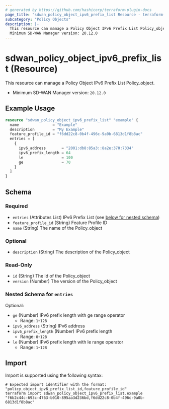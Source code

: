 ```yaml
---
# generated by https://github.com/hashicorp/terraform-plugin-docs
page_title: "sdwan_policy_object_ipv6_prefix_list Resource - terraform-provider-sdwan"
subcategory: "Policy Objects"
description: |-
  This resource can manage a Policy Object IPv6 Prefix List Policy_object.
  Minimum SD-WAN Manager version: 20.12.0
---
```


# sdwan_policy_object_ipv6_prefix_list (Resource)

This resource can manage a Policy Object IPv6 Prefix List Policy_object.
  - Minimum SD-WAN Manager version: `20.12.0`

## Example Usage

```terraform
resource "sdwan_policy_object_ipv6_prefix_list" "example" {
  name               = "Example"
  description        = "My Example"
  feature_profile_id = "f6dd22c8-0b4f-496c-9a0b-6813d1f8b8ac"
  entries = [
    {
      ipv6_address       = "2001:db8:85a3::8a2e:370:7334"
      ipv6_prefix_length = 64
      le                 = 100
      ge                 = 70
    }
  ]
}
```

<!-- schema generated by tfplugindocs -->
## Schema

### Required

- `entries` (Attributes List) IPv6 Prefix List (see [below for nested schema](#nestedatt--entries))
- `feature_profile_id` (String) Feature Profile ID
- `name` (String) The name of the Policy_object

### Optional

- `description` (String) The description of the Policy_object

### Read-Only

- `id` (String) The id of the Policy_object
- `version` (Number) The version of the Policy_object

<a id="nestedatt--entries"></a>
### Nested Schema for `entries`

Optional:

- `ge` (Number) IPv6 prefix length with ge range operator
  - Range: `1`-`128`
- `ipv6_address` (String) IPv6 address
- `ipv6_prefix_length` (Number) IPv6 prefix length
  - Range: `0`-`128`
- `le` (Number) IPv6 prefix length with le range operator
  - Range: `1`-`128`

## Import

Import is supported using the following syntax:

```shell
# Expected import identifier with the format: "policy_object_ipv6_prefix_list_id,feature_profile_id"
terraform import sdwan_policy_object_ipv6_prefix_list.example "f6b2c44c-693c-4763-b010-895aa3d236bd,f6dd22c8-0b4f-496c-9a0b-6813d1f8b8ac"
```

